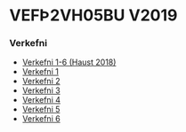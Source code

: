 # VEFÞ2VH05BU V2019

### Verkefni

* [Verkefni 1-6 (Haust 2018)](2018-vef1/)
* [Verkefni 1](verk1/)
* [Verkefni 2](_site/verk2/)
* [Verkefni 3]()
* [Verkefni 4]()
* [Verkefni 5]()
* [Verkefni 6]() 



